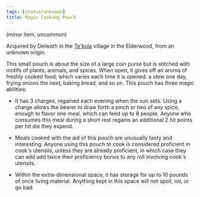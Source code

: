 ```yaml
---
tags: [status/unknown]
title: Magic Cooking Pouch
---
```

(minor item, uncommon)

Acquired by Delwath in the [Te'kula](<../../../../groups/deno-qai-tribes/te-kula.md>) village in the Elderwood, from an unknown origin. 

This small pouch is about the size of a large coin purse but is stitched with motifs of plants, animals, and spices. When open, it gives off an aroma of freshly cooked food, which varies each time it is opened: a stew one day, frying onions the next, baking bread, and so on. This pouch has three magic abilities:

* It has 3 charges, regained each evening when the sun sets. Using a charge allows the bearer to draw forth a pinch or two of any spice, enough to flavor one meal, which can feed up to 8 people. Anyone who consumes this meal during a short rest regains an additional 2 hit points per hit die they expend. 

* Meals cooked with the aid of this pouch are unusually tasty and interesting. Anyone using this pouch to cook is considered proficient in cook's utensils, unless they are already proficient, in which case they can add add twice their proficiency bonus to any roll involving cook's utensils.  

* Within the extra-dimensional space, it has storage for up to 10 pounds of once living material. Anything kept in this space will not spoil, rot, or go bad.